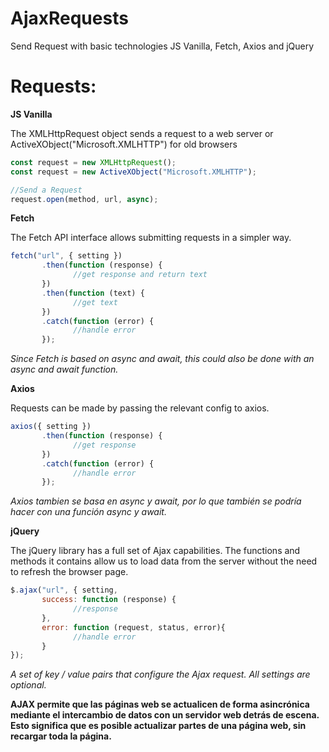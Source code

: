 # AjaxRequests
Send Request with basic technologies JS Vanilla, Fetch, Axios and jQuery

# Requests:

**JS Vanilla**

The XMLHttpRequest object sends a request to a web server
or ActiveXObject("Microsoft.XMLHTTP") for old browsers
```javascript
const request = new XMLHttpRequest();
const request = new ActiveXObject("Microsoft.XMLHTTP");

//Send a Request
request.open(method, url, async);
```



**Fetch**

The Fetch API interface allows submitting requests in a simpler way.
```javascript
fetch("url", { setting })
       .then(function (response) {
              //get response and return text
       })
       .then(function (text) {
              //get text
       })
       .catch(function (error) {
              //handle error
       });
```
_Since Fetch is based on async and await, this could also be done with an async and await function._



**Axios**

Requests can be made by passing the relevant config to axios.
```javascript
axios({ setting })
       .then(function (response) {
              //get response
       })
       .catch(function (error) {
              //handle error
       });
```
_Axios tambien se basa en async y await, por lo que también se podría hacer con una función async y await._



**jQuery**

The jQuery library has a full set of Ajax capabilities. The functions and methods it contains allow us to load data from the server without the need to refresh the browser page.
```javascript
$.ajax("url", { setting, 
       success: function (response) {
              //response
       },
       error: function (request, status, error){
              //handle error
       }
});
```
_A set of key / value pairs that configure the Ajax request. All settings are optional._



**AJAX permite que las páginas web se actualicen de forma asincrónica mediante el intercambio de datos con un servidor web detrás de escena. Esto significa que es posible actualizar partes de una página web, sin recargar toda la página.**
